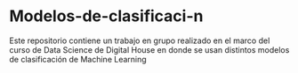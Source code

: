 # Modelos-de-clasificaci-n
Este repositorio contiene un trabajo en grupo realizado en el marco del curso de Data Science de Digital House en donde se usan distintos modelos de clasificación de Machine Learning
